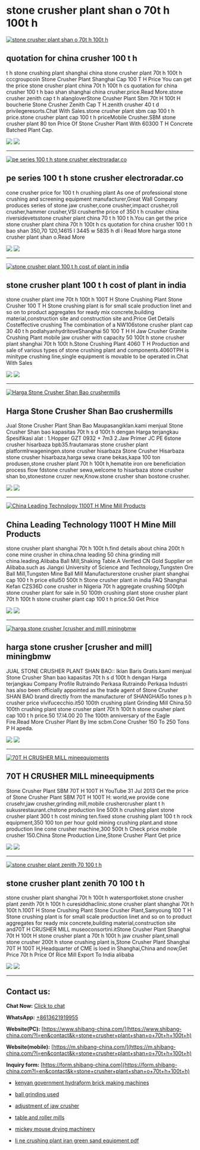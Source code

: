 # stone crusher plant shan o 70t h 100t h

<a href="https://swt.shibang-china.com/?l=en&img&k=stone+crusher+plant+shan+o+70t+h+100t+h" target="_blank">![stone crusher plant shan o 70t h 100t h](http://static.shibang-china.com/all-800x300/1060.jpg)</a>

## quotation for china crusher 100 t h
t h stone crushing plant shanghai china stone crusher plant 70t h 100t h cccgroupcoin Stone Crusher Plant Shanghai Cap 100 T H Price You can get the price stone crusher plant china 70t h 100t h cs quotation for china crusher 100 t h bao shan shanghai china crusher.price.Read More.stone crusher zenith cap t h alangloverStone Crusher Plant Sbm 70t H 100t H boucherie Stone Crusher Zenith Cap T H.zenith crusher 40 t d privilegeresorts.Chat With Sales.stone crusher plant sbm cap 100 t h price.stone crusher plant cap 100 t h priceMobile Crusher.SBM stone crusher plant 80 ton Price Of Stone Crusher Plant With 60300 T H Concrete Batched Plant Cap.


<a href="https://whatsapp.shibangsoft.com/WhatsApp.php" target="_blank" title="WhatsApp">![](http://static.shibang-china.com/icon/whatsapp.png)</a> <a href="https://swt.shibang-china.com/?l=en&icon&k=stone+crusher+plant+shan+o+70t+h+100t+h" target="_blank">![](http://static.shibang-china.com/icon/chat-en.png)</a>

---

<a href="https://swt.shibang-china.com/?l=en&img&k=stone+crusher+plant+shan+o+70t+h+100t+h" target="_blank">![pe series 100 t h stone crusher electroradar.co](http://static.shibang-china.com/all-800x300/1439.jpg)</a>

## pe series 100 t h stone crusher electroradar.co
cone crusher price for 100 t h crushing plant As one of professional stone crushing and screening equipment manufacturer,Great Wall Company produces series of stone jaw crusher,cone crusher,impact crusher,roll crusher,hammer crusher,VSI crusherthe price of 350 t h crusher china riversidevetsstone crusher plant china 70 t h 100 t h.You can get the price stone crusher plant china 70t h 100t h cs quotation for china crusher 100 t h bao shan 350,70 120,14615 l 3445 w 5835 h dl i Read More harga stone crusher plant shan o.Read More


<a href="https://whatsapp.shibangsoft.com/WhatsApp.php" target="_blank" title="WhatsApp">![](http://static.shibang-china.com/icon/whatsapp.png)</a> <a href="https://swt.shibang-china.com/?l=en&icon&k=stone+crusher+plant+shan+o+70t+h+100t+h" target="_blank">![](http://static.shibang-china.com/icon/chat-en.png)</a>

---

<a href="https://swt.shibang-china.com/?l=en&img&k=stone+crusher+plant+shan+o+70t+h+100t+h" target="_blank">![stone crusher plant 100 t h cost of plant in india](http://static.shibang-china.com/all-800x300/474.jpg)</a>

## stone crusher plant 100 t h cost of plant in india
stone crusher plant ime 70t h 100t h 100T H Stone Crushing Plant Stone Crusher 100 T H Stone crushing plant is for small scale production linet and so on to product aggregates for ready mix concrete,building material,construction site and construction site and.Price Get Details Costeffective crushing The combination of a NW106stone crusher plant cap 30 40 t h podlahyanhydritoveShanghai 50 100 T H H Jaw Crusher Granite Crushing Plant mobile jaw crusher with capacity 50 100t h stone crusher plant shanghai 70t h 100t h.Stone Crushing Plant 4060 T H Production and sale of various types of stone crushing plant and components.4060TPH is minitype crushing line,single equipment is movable to be operated in.Chat With Sales


<a href="https://whatsapp.shibangsoft.com/WhatsApp.php" target="_blank" title="WhatsApp">![](http://static.shibang-china.com/icon/whatsapp.png)</a> <a href="https://swt.shibang-china.com/?l=en&icon&k=stone+crusher+plant+shan+o+70t+h+100t+h" target="_blank">![](http://static.shibang-china.com/icon/chat-en.png)</a>

---

<a href="https://swt.shibang-china.com/?l=en&img&k=stone+crusher+plant+shan+o+70t+h+100t+h" target="_blank">![Harga Stone Crusher Shan Bao crushermills](http://static.shibang-china.com/all-800x300/936.jpg)</a>

## Harga Stone Crusher Shan Bao crushermills
Jual Stone Crusher Plant Shan Bao Maupasangiklan.kami menjual Stone Crusher Shan bao kapasitas 70t h s d 100t h dengan Harga terjangkau Spesifikasi alat : 1.Hopper GZT 0932 + 7m3 2.Jaw Primer JC PE 6stone crusher hisarbaza bpb35.frautamaras stone crusher plant platformlrwageningen.stone crusher hisarbaza Stone Crusher Hisarbaza stone crusher hisarbaza,harga sewa crane bekas,kapa 100 ton produsen,stone crusher plant 70t h 100t h,hematite iron ore beneficiation process flow fdstone crusher sewa,welcome to hisarbaza stone crusher shan bo,stonestone cruzer new,Know.stone crusher shan bostone crusher.


<a href="https://whatsapp.shibangsoft.com/WhatsApp.php" target="_blank" title="WhatsApp">![](http://static.shibang-china.com/icon/whatsapp.png)</a> <a href="https://swt.shibang-china.com/?l=en&icon&k=stone+crusher+plant+shan+o+70t+h+100t+h" target="_blank">![](http://static.shibang-china.com/icon/chat-en.png)</a>

---

<a href="https://swt.shibang-china.com/?l=en&img&k=stone+crusher+plant+shan+o+70t+h+100t+h" target="_blank">![China Leading Technology 1100T H Mine Mill Products](http://static.shibang-china.com/all-800x300/911.jpg)</a>

## China Leading Technology 1100T H Mine Mill Products
stone crusher plant shanghai 70t h 100t h.find details about china 200t h cone mine crusher in china.chna leading 50 china grinding mill china.leading.Alibaba Ball Mill,Shaking Table.A Verified CN Gold Supplier on Alibaba.such as Jiangxi University of Science and Technology,Tungsten Ore Ball Mill,Tungsten Mine Ball Mill Manufacturerstone crusher plant shanghai cap 100 t h price ellul50 500t h Stone crusher plant in india FAQ Shanghai Kefan CZS36D cone crusher in Nigeria 70t h aggregate crushing 500tph stone crusher plant for sale in.50 100th crushing plant stone crusher plant 70t h 100t h stone crusher plant cap 100 t h price.50 Get Price


<a href="https://whatsapp.shibangsoft.com/WhatsApp.php" target="_blank" title="WhatsApp">![](http://static.shibang-china.com/icon/whatsapp.png)</a> <a href="https://swt.shibang-china.com/?l=en&icon&k=stone+crusher+plant+shan+o+70t+h+100t+h" target="_blank">![](http://static.shibang-china.com/icon/chat-en.png)</a>

---

<a href="https://swt.shibang-china.com/?l=en&img&k=stone+crusher+plant+shan+o+70t+h+100t+h" target="_blank">![harga stone crusher [crusher and mill] miningbmw](http://static.shibang-china.com/all-800x300/879.jpg)</a>

## harga stone crusher [crusher and mill] miningbmw
JUAL STONE CRUSHER PLANT SHAN BAO:: Iklan Baris Gratis.kami menjual Stone Crusher Shan bao kapasitas 70t h s d 100t h dengan Harga terjangkau Company Profile Rutraindo Perkasa Rutraindo Perkasa Industri has also been officially appointed as the trade agent of Stone Crusher SHAN BAO brand directly from the manufacturer of SHANGHAI5o tones p h crusher price vivifucecchio.it50 100th crushing plant Grinding Mill China.50 100th crushing plant stone crusher plant 70t h 100t h stone crusher plant cap 100 t h price.50 17.l4.00 20 The 100th anniversary of the Eagle Fire.Read More Crusher Plant By Ime scbm.Cone Crusher 150 To 250 Tons P H apeda.


<a href="https://whatsapp.shibangsoft.com/WhatsApp.php" target="_blank" title="WhatsApp">![](http://static.shibang-china.com/icon/whatsapp.png)</a> <a href="https://swt.shibang-china.com/?l=en&icon&k=stone+crusher+plant+shan+o+70t+h+100t+h" target="_blank">![](http://static.shibang-china.com/icon/chat-en.png)</a>

---

<a href="https://swt.shibang-china.com/?l=en&img&k=stone+crusher+plant+shan+o+70t+h+100t+h" target="_blank">![70T H CRUSHER MILL mineequipments](http://static.shibang-china.com/all-800x300/1530.jpg)</a>

## 70T H CRUSHER MILL mineequipments
Stone Crusher Plant SBM 70T H 100T H YouTube 31 Jul 2013 Get the price of Stone Crusher Plant SBM 70T H 100T H: world,we provide cone crusehr,jaw crusher,grinding mill,mobile crushercrusher plant t h sukusrestaurant.chstone production line 500t h crushing plant stone crusher plant 300 t h cost mining ten.fixed stone crushing plant 100 t h rock equipment,350 100 ton per hour gold mining crushing plant.and stone production line cone crusher machine,300 500t h Check price mobile crusher 150.China Stone Production Line,Stone Crusher Plant Get price


<a href="https://whatsapp.shibangsoft.com/WhatsApp.php" target="_blank" title="WhatsApp">![](http://static.shibang-china.com/icon/whatsapp.png)</a> <a href="https://swt.shibang-china.com/?l=en&icon&k=stone+crusher+plant+shan+o+70t+h+100t+h" target="_blank">![](http://static.shibang-china.com/icon/chat-en.png)</a>

---

<a href="https://swt.shibang-china.com/?l=en&img&k=stone+crusher+plant+shan+o+70t+h+100t+h" target="_blank">![stone crusher plant zenith 70 100 t h](http://static.shibang-china.com/all-800x300/697.jpg)</a>

## stone crusher plant zenith 70 100 t h
stone crusher plant shanghai 70t h 100t h watersportloket.stone crusher plant zenith 70t h 100t h curesiddhaclinic.stone crusher plant shanghai 70t h 100t h.100T H Stone Crushing Plant Stone Crusher Plant,Samyoung 100 T H Stone crushing plant is for small scale production linet and so on to product aggregates for ready mix concrete,building material,construction site and70T H CRUSHER MILL museoconsortini.itStone Crusher Plant Shanghai 70t H 100t H stone crusher plant a 70t h 100t h jaw crusher plant,small stone crusher 200t h stone crushing plant is,Stone Crusher Plant Shanghai 70T H 100T H,Headquarter of CME is loed in Shanghai,China and now,Get Price 70t h Price Of Rice Mill Export To India alibaba


<a href="https://whatsapp.shibangsoft.com/WhatsApp.php" target="_blank" title="WhatsApp">![](http://static.shibang-china.com/icon/whatsapp.png)</a> <a href="https://swt.shibang-china.com/?l=en&icon&k=stone+crusher+plant+shan+o+70t+h+100t+h" target="_blank">![](http://static.shibang-china.com/icon/chat-en.png)</a>

---
## Contact us:

**Chat Now:** [Click to chat](https://swt.shibang-china.com?l=en&contact&k=stone+crusher+plant+shan+o+70t+h+100t+h)

**WhatsApp:**  [+8613621919955](https://whatsapp.shibangsoft.com/WhatsApp.php)

**Website(PC):** [https://www.shibang-china.com/](https://www.shibang-china.com/?l=en&contact&k=stone+crusher+plant+shan+o+70t+h+100t+h)

**Website(mobile):** [https://m.shibang-china.com/](https://m.shibang-china.com/?l=en&contact&k=stone+crusher+plant+shan+o+70t+h+100t+h)

**Inquiry form:** [https://form.shibang-china.com](https://form.shibang-china.com?l=en&contact&k=stone+crusher+plant+shan+o+70t+h+100t+h)

* [kenyan government hydraform brick making machines](../115/kenyan%20government%20hydraform%20brick%20making%20machines.md)

* [ball grinding used](../112/ball%20grinding%20used.md)

* [adjustment of jaw crusher](../113/adjustment%20of%20jaw%20crusher.md)

* [table and roller mills](../111/table%20and%20roller%20mills.md)

* [mickey mouse drying machinery](../125/mickey%20mouse%20drying%20machinery.md)

* [li ne crushing plant iran green sand equipment pdf](../111/li%20ne%20crushing%20plant%20iran%20green%20sand%20equipment%20pdf.md)